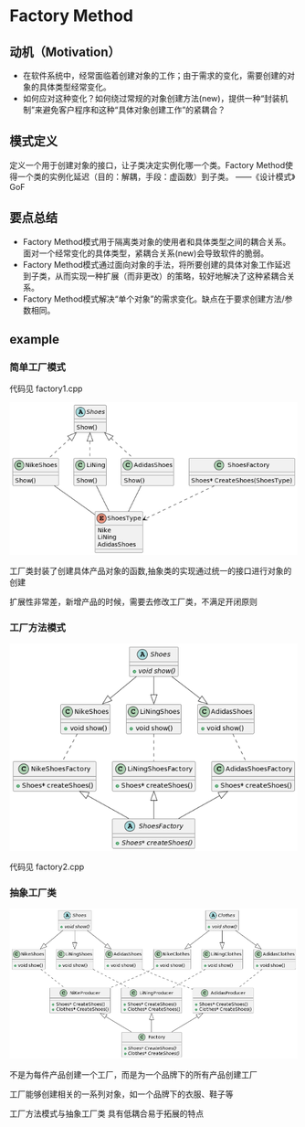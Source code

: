 # Factory Method

## 动机（Motivation）
+ 在软件系统中，经常面临着创建对象的工作；由于需求的变化，需要创建的对象的具体类型经常变化。
+ 如何应对这种变化？如何绕过常规的对象创建方法(new)，提供一种“封装机制”来避免客户程序和这种“具体对象创建工作”的紧耦合？

## 模式定义
定义一个用于创建对象的接口，让子类决定实例化哪一个类。Factory Method使得一个类的实例化延迟（目的：解耦，手段：虚函数）到子类。
——《设计模式》GoF

## 要点总结
+ Factory Method模式用于隔离类对象的使用者和具体类型之间的耦合关系。面对一个经常变化的具体类型，紧耦合关系(new)会导致软件的脆弱。
+ Factory Method模式通过面向对象的手法，将所要创建的具体对象工作延迟到子类，从而实现一种扩展（而非更改）的策略，较好地解决了这种紧耦合关系。
+ Factory Method模式解决“单个对象”的需求变化。缺点在于要求创建方法/参数相同。


## example

### 简单工厂模式

代码见 factory1.cpp


![](../fig/factory.png)



工厂类封装了创建具体产品对象的函数,抽象类的实现通过统一的接口进行对象的创建

扩展性非常差，新增产品的时候，需要去修改工厂类，不满足开闭原则


### 工厂方法模式
![](../fig/factoryMode.png)

代码见 factory2.cpp

### 抽象工厂类
![](../fig/abstractFactory.png)

不是为每件产品创建一个工厂，而是为一个品牌下的所有产品创建工厂

工厂能够创建相关的一系列对象，如一个品牌下的衣服、鞋子等



工厂方法模式与抽象工厂类 具有低耦合易于拓展的特点